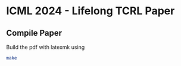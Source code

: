 # ICML 2024 - Lifelong TCRL Paper

## Compile Paper
Build the pdf with latexmk using 
``` sh
make
```
